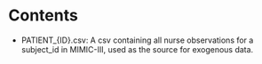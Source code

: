 # Contents

- PATIENT_{ID}.csv: A csv containing all nurse observations for a subject_id in MIMIC-III, used as the source for exogenous data.